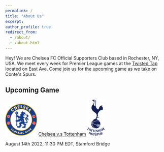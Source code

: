 ```yaml
---
permalink: /
title: "About Us"
excerpt: 
author_profile: true
redirect_from: 
  - /about/
  - /about.html
---
```


Hey! We are Chelsea FC Official Supporters Club based in Rochester, NY, USA. We meet every week for Premier League games at the [Twisted Tap](https://www.twistedtaproc.com) located on East Ave. Come join us for the upcoming game as we take on Conte's Spurs.

## Upcoming Game
<img src="../images/club_logos/chelsea.svg" alt="chelsea_logo" width="100"/> [Chelsea v.s Tottenham](https://cfcroc.github.io/posts/2022/08/match-2) <img src="../images/club_logos/spurs.svg" alt="chelsea_logo" width="55"/>

August 14th 2022, 11:30 PM EDT, Stamford Bridge